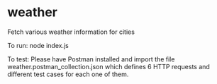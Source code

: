 # weather
Fetch various weather information for cities

To run:
node index.js 

To test:
Please have Postman installed and import the file weather.postman_collection.json which defines 6 HTTP requests and different test cases for each one of them.